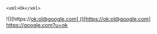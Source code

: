 ```
<xml>Ok</xml>
```
!()[https://<u>ok:ol@google.com]
()[https://<u>ok:ol@google.com]
https://google.com?u=<u>ok</u>
